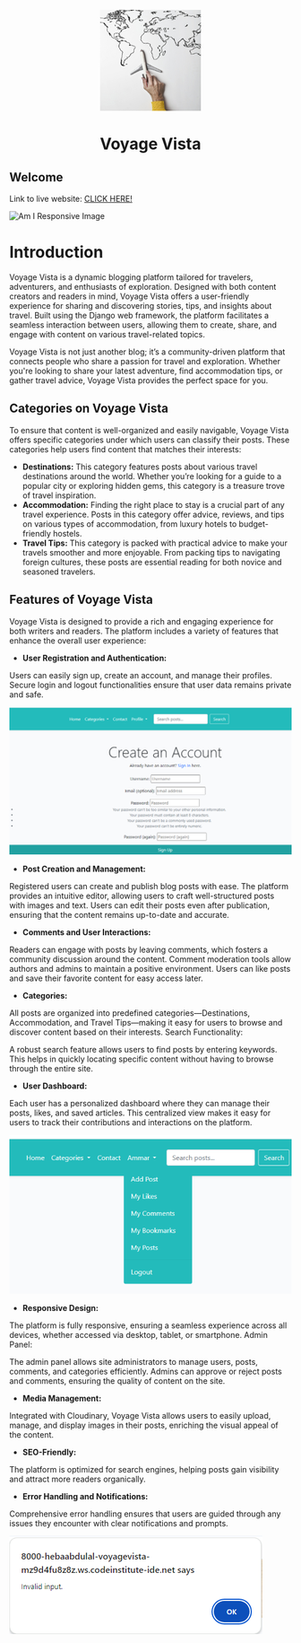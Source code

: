 <p align="center">
  <img src="static/images/favicon/apple-touch-icon.png" alt="Voyage Vista Logo">
</p>
<h1 align="center">Voyage Vista</h1>

<h2>Welcome</h2>

Link to live website: [CLICK HERE!](https://ckz8780-django-voyagevista-app-19845c20e94f.herokuapp.com/)

![Am I Responsive Image](documentation/screenshots/responsive.JPG)

# Introduction
Voyage Vista is a dynamic blogging platform tailored for travelers, adventurers, and enthusiasts of exploration. Designed with both content creators and readers in mind, Voyage Vista offers a user-friendly experience for sharing and discovering stories, tips, and insights about travel. Built using the Django web framework, the platform facilitates a seamless interaction between users, allowing them to create, share, and engage with content on various travel-related topics.

Voyage Vista is not just another blog; it’s a community-driven platform that connects people who share a passion for travel and exploration. Whether you're looking to share your latest adventure, find accommodation tips, or gather travel advice, Voyage Vista provides the perfect space for you.

## Categories on Voyage Vista
To ensure that content is well-organized and easily navigable, Voyage Vista offers specific categories under which users can classify their posts. These categories help users find content that matches their interests:
- **Destinations:** This category features posts about various travel destinations around the world. Whether you’re looking for a guide to a popular city or exploring hidden gems, this category is a treasure trove of travel inspiration.
- **Accommodation:** Finding the right place to stay is a crucial part of any travel experience. Posts in this category offer advice, reviews, and tips on various types of accommodation, from luxury hotels to budget-friendly hostels.
- **Travel Tips:** This category is packed with practical advice to make your travels smoother and more enjoyable. From packing tips to navigating foreign cultures, these posts are essential reading for both novice and seasoned travelers.
## Features of Voyage Vista
Voyage Vista is designed to provide a rich and engaging experience for both writers and readers. The platform includes a variety of features that enhance the overall user experience:

- **User Registration and Authentication:**

Users can easily sign up, create an account, and manage their profiles. Secure login and logout functionalities ensure that user data remains private and safe.

![Registration Image](static/documentation/signup.png)

- **Post Creation and Management:**

Registered users can create and publish blog posts with ease. The platform provides an intuitive editor, allowing users to craft well-structured posts with images and text.
Users can edit their posts even after publication, ensuring that the content remains up-to-date and accurate.
- **Comments and User Interactions:**

Readers can engage with posts by leaving comments, which fosters a community discussion around the content. Comment moderation tools allow authors and admins to maintain a positive environment.
Users can like posts and save their favorite content for easy access later.
- **Categories:**

All posts are organized into predefined categories—Destinations, Accommodation, and Travel Tips—making it easy for users to browse and discover content based on their interests.
Search Functionality:

A robust search feature allows users to find posts by entering keywords. This helps in quickly locating specific content without having to browse through the entire site.
- **User Dashboard:**

Each user has a personalized dashboard where they can manage their posts, likes, and saved articles. This centralized view makes it easy for users to track their contributions and interactions on the platform.

![Dashboard Image](static/documentation/dashboard.png)

- **Responsive Design:**

The platform is fully responsive, ensuring a seamless experience across all devices, whether accessed via desktop, tablet, or smartphone.
Admin Panel:

The admin panel allows site administrators to manage users, posts, comments, and categories efficiently. Admins can approve or reject posts and comments, ensuring the quality of content on the site.
- **Media Management:**

Integrated with Cloudinary, Voyage Vista allows users to easily upload, manage, and display images in their posts, enriching the visual appeal of the content.
- **SEO-Friendly:**

The platform is optimized for search engines, helping posts gain visibility and attract more readers organically.
- **Error Handling and Notifications:**

Comprehensive error handling ensures that users are guided through any issues they encounter with clear notifications and prompts.

![Error handling Image](static/documentation/error.png)
